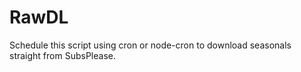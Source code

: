 # RawDL
Schedule this script using cron or node-cron to download seasonals straight from SubsPlease.


